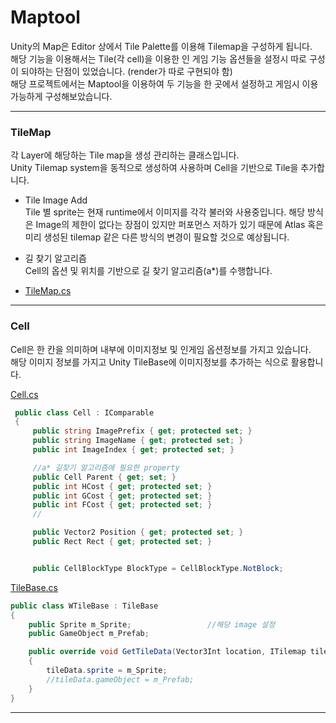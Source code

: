 # Maptool
Unity의 Map은 Editor 상에서 Tile Palette를 이용해 Tilemap을 구성하게 됩니다.<br/>
해당 기능을 이용해서는 Tile(각 cell)을 이용한 인 게임 기능 옵션들을 설정시 따로 구성이 되야하는 단점이 있었습니다. (render가 따로 구현되야 함)<br/>
해당 프로젝트에서는 Maptool을 이용하여 두 기능을 한 곳에서 설정하고 게임시 이용 가능하게 구성해보았습니다.<br/>

---

### TileMap
각 Layer에 해당하는 Tile map을 생성 관리하는 클래스입니다.<br/>
Unity Tilemap system을 동적으로 생성하여 사용하며 Cell을 기반으로 Tile을 추가합니다.<br/>

- Tile Image Add<br/>
Tile 별 sprite는 현재 runtime에서 이미지를 각각 불러와 사용중입니다.
해당 방식은 Image의 제한이 없다는 장점이 있지만 퍼포먼스 저하가 있기 때문에 
Atlas 혹은 미리 생성된 tilemap 같은 다른 방식의 변경이 필요할 것으로 예상됩니다.

- 길 찾기 알고리즘<br/>
Cell의 옵션 및 위치를 기반으로 길 찾기 알고리즘(a*)를 수행합니다.

- [TileMap.cs](./WTileMap.cs)

---

### Cell
Cell은 한 칸을 의미하며 내부에 이미지정보 및 인게임 옵션정보를 가지고 있습니다.<br/>
해당 이미지 정보를 가지고 Unity TileBase에 이미지정보를 추가하는 식으로 활용합니다.<br/>

[Cell.cs](./Cell.cs)
```cs
 public class Cell : IComparable
 {
     public string ImagePrefix { get; protected set; }
     public string ImageName { get; protected set; }
     public int ImageIndex { get; protected set; }                                //어떤 이미지에 위치하는지 나타낸다(세이브, 로드시 사용)

     //a* 길찾기 알고리즘에 필요한 property
     public Cell Parent { get; set; }
     public int HCost { get; protected set; }
     public int GCost { get; protected set; }
     public int FCost { get; protected set; }
     //

     public Vector2 Position { get; protected set; }
     public Rect Rect { get; protected set; }


     public CellBlockType BlockType = CellBlockType.NotBlock;
```

[TileBase.cs](./WTileBase.cs)

```cs
public class WTileBase : TileBase
{
    public Sprite m_Sprite;                 //해당 image 설정
    public GameObject m_Prefab;

    public override void GetTileData(Vector3Int location, ITilemap tilemap, ref TileData tileData)
    {
        tileData.sprite = m_Sprite;
        //tileData.gameObject = m_Prefab;
    }
}
```

---